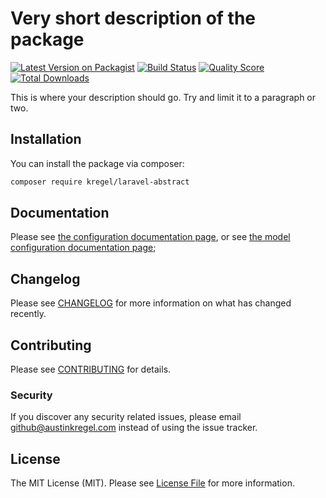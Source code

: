 # Very short description of the package

[![Latest Version on Packagist](https://img.shields.io/packagist/v/kregel/laravel-abstract.svg?style=flat-square)](https://packagist.org/packages/kregel/laravel-abstract)
[![Build Status](https://img.shields.io/travis/kregel/laravel-abstract/master.svg?style=flat-square)](https://travis-ci.org/kregel/laravel-abstract)
[![Quality Score](https://img.shields.io/scrutinizer/g/kregel/laravel-abstract.svg?style=flat-square)](https://scrutinizer-ci.com/g/kregel/laravel-abstract)
[![Total Downloads](https://img.shields.io/packagist/dt/kregel/laravel-abstract.svg?style=flat-square)](https://packagist.org/packages/kregel/laravel-abstract)


This is where your description should go. Try and limit it to a paragraph or two.

## Installation

You can install the package via composer:

```bash
composer require kregel/laravel-abstract
```

## Documentation

Please see [the configuration documentation page](docs/configuration.md), or see [the model configuration documentation page](docs/model-configuration.md);

## Changelog

Please see [CHANGELOG](CHANGELOG.md) for more information on what has changed recently.

## Contributing

Please see [CONTRIBUTING](CONTRIBUTING.md) for details.

### Security

If you discover any security related issues, please email github@austinkregel.com instead of using the issue tracker.

## License

The MIT License (MIT). Please see [License File](LICENSE.md) for more information.

